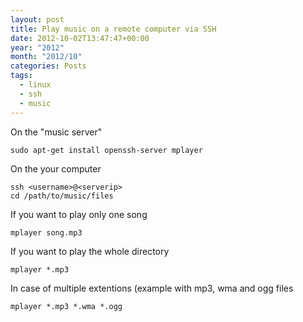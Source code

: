 ```yaml
---
layout: post
title: Play music on a remote computer via SSH
date: 2012-10-02T13:47:47+00:00
year: "2012"
month: "2012/10"
categories: Posts
tags:
  - linux
  - ssh
  - music
---
```


On the "music server"

```
sudo apt-get install openssh-server mplayer
```

On the your computer

```
ssh <username>@<serverip>
cd /path/to/music/files
```

If you want to play only one song

```
mplayer song.mp3
```

If you want to play the whole directory

```
mplayer *.mp3
```

In case of multiple extentions (example with mp3, wma and ogg files

```
mplayer *.mp3 *.wma *.ogg
```
